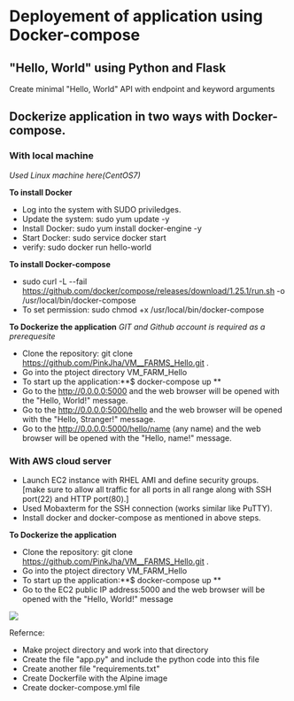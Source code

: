 # Deployement of application using Docker-compose                                                   
                                                                                  
## "Hello, World" using Python and Flask                                                                           
Create minimal "Hello, World" API with endpoint and keyword arguments

## Dockerize application in two ways with Docker-compose. 

### With local machine ###
   *Used Linux machine here(CentOS7)*
   
   **To install Docker**
   - Log into the system with SUDO priviledges. 
   - Update the system: sudo yum update -y
   - Install Docker: sudo yum install docker-engine -y
   - Start Docker: sudo service docker start   
   - verify: sudo docker run hello-world
   
   **To install Docker-compose**
   - sudo curl -L --fail https://github.com/docker/compose/releases/download/1.25.1/run.sh -o /usr/local/bin/docker-compose
   - To set permission: sudo chmod +x /usr/local/bin/docker-compose  
   
   **To Dockerize the application**
   *GIT and Github account is required as a prerequesite*
   - Clone the repository: git clone https://github.com/PinkJha/VM__FARMS_Hello.git .
   - Go into the ptoject directory VM_FARM_Hello 
   - To start up the application:**$ docker-compose up **
   - Go to the http://0.0.0.0:5000 and the web browser will be opened with the "Hello, World!" message. 
   - Go to the http://0.0.0.0:5000/hello and the web browser will be opened with the "Hello, Stranger!" message.
   - Go to the http://0.0.0.0:5000/hello/name (any name) and the web browser will be opened with the "Hello, name!" message.
   
### With AWS cloud server ###
   - Launch EC2 instance with RHEL AMI and define security groups.    
     [make sure to allow all traffic for all ports in all range along with SSH port(22) and HTTP port(80).]
   - Used Mobaxterm for the SSH connection (works similar like PuTTY).
   - Install docker and docker-compose as mentioned in above steps. 
  
   **To Dockerize the application**
   - Clone the repository: git clone https://github.com/PinkJha/VM__FARMS_Hello.git .
   - Go into the ptoject directory VM_FARM_Hello 
   - To start up the application:**$ docker-compose up **
   - Go to the EC2 public IP address:5000 and the web browser will be opened with the "Hello, World!" message
   
   ![](https://vmfarms.com/f05fd8da2dbe5a63a66609dbedb80f65.svg)
   
   Refernce: 
   - Make project directory and work into that directory
   - Create the file "app.py" and include the python code into this file
   - Create another file "requirements.txt"
   - Create Dockerfile with the Alpine image
   - Create docker-compose.yml file








